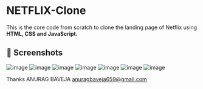 # NETFLIX-Clone
This is the core code from scratch to clone the landing page of Netflix using **HTML, CSS and JavaScript.**

## 📸 Screenshots
![image](https://github.com/user-attachments/assets/064d5afe-89b5-4eb4-b88c-bcd07602bb67)
![image](https://github.com/user-attachments/assets/ac3ca54f-1d06-4040-8e98-bc016030d310)
![image](https://github.com/user-attachments/assets/9c0251ef-e5e0-4c32-949a-90fcbfb3a4cb)
![image](https://github.com/user-attachments/assets/c3be4379-e9d6-4ec8-a774-e6cc87013a31)
![image](https://github.com/user-attachments/assets/45ca6439-37bb-401b-82db-1515d3ba0af0)
![image](https://github.com/user-attachments/assets/46a2b07b-5be1-48d8-b982-0739d930d6f5)
![image](https://github.com/user-attachments/assets/49de0770-b8ab-4b2a-b7aa-87493c72e816)

Thanks
ANURAG BAVEJA
anuragbaveja659@gmail.com 
